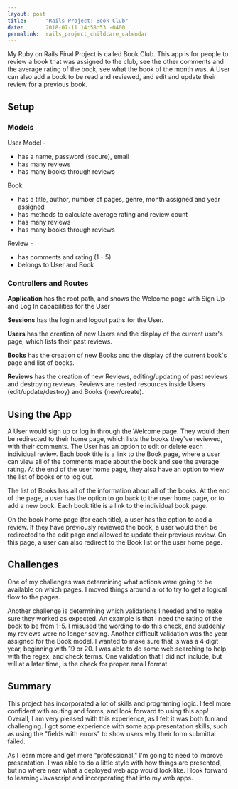 ```yaml
---
layout: post
title:      "Rails Project: Book Club"
date:       2018-07-11 14:58:53 -0400
permalink:  rails_project_childcare_calendar
---
```



My Ruby on Rails Final Project is called Book Club. This app is for people to review a book that was assigned to the club, see the other comments and the average rating of the book, see what the book of the month was. A User can also add a book to be read and reviewed, and edit and update their review for a previous book.

## Setup
### Models

User Model   -
- has a name, password (secure), email
- has many reviews
- has many books through reviews

Book
- has a title, author, number of pages, genre, month assigned and year assigned
- has methods to calculate average rating and review count
- has many reviews
- has many books through reviews

Review - 
- has comments and rating (1 - 5)
- belongs to User and Book


### Controllers and Routes

**Application** has the root path, and shows the Welcome page with Sign Up and Log In capabilities for the User

**Sessions** has the login and logout paths for the User. 

**Users** has the creation of new Users and the display of the current user's page, which lists their past reviews. 

**Books** has the creation of new Books and the display of the current book's page and list of books.

**Reviews** has the creation of new Reviews, editing/updating of past reviews and destroying reviews. Reviews are nested resources inside Users (edit/update/destroy) and Books (new/create).

## Using the App

A User would sign up or log in through the Welcome page. They would then be redirected to their home page, which lists the books they've reviewed, with their comments. The User has an option to edit or delete each individual review. Each book title is a link to the Book page, where a user can view all of the comments made about the book and see the average rating. At the end of the user home page, they also have an option to view the list of books or to log out.

The list of Books has all of the information about all of the books. At the end of the page, a user has the option to go back to the user home page, or to add a new book. Each book title is a link to the individual book page.

On the book home page (for each title), a user has the option to add a review. If they have previously reviewed the book, a user would then be redirected to the edit page and allowed to update their previous review. On this page, a user can also redirect to the Book list or the user home page.

## Challenges
One of my challenges was determining what actions were going to be available on which pages. I moved things around a lot to try to get a logical flow to the pages.

Another challenge is determining which validations I needed and to make sure they worked as expected. An example is that I need the rating of the book to be from 1-5. I misused the wording to do this check, and suddenly my reviews were no longer saving. Another difficult validation was the year assigned for the Book model. I wanted to make sure that is was a 4 digit year, beginning with 19 or 20. I was able to do some web searching to help with the regex, and check terms. One validation that I did not include, but will at a later time, is the check for proper email format.

## Summary
This project has incorporated a lot of skills and programing logic. I feel more confident with routing and forms, and look forward to using this app! Overall, I am very pleased with this experience, as I felt it was both fun and challenging. I got some experience with some app presentation skills, such as using the "fields with errors" to show users why their form submittal failed.

As I learn more and get more "professional," I'm going to need to improve presentation. I was able to do a little style with how things are presented, but no where near what a deployed web app would look like. I look forward to learning Javascript and incorporating that into my web apps. 
